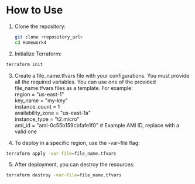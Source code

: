 # How to Use

1. Clone the repository:
   ```bash
   git clone <repository_url>
   cd Homework4

2. Initialize Terraform:
```bash
terraform init
```

3. Create a file_name.tfvars file with your configurations. You must provide all the required variables. You can use one of the provided file_name.tfvars files as a template. For example: <br />
region = "us-east-1" <br />
key_name = "my-key" <br />
instance_count = 1 <br />
availability_zone = "us-east-1a" <br />
instance_type = "t2.micro" <br />
ami_id = "ami-0c55b159cbfafe1f0" # Example AMI ID, replace with a valid one 

4. To deploy in a specific region, use the -var-file flag: 
```bash
terraform apply -var-file=file_name.tfvars
```

5. After deployment, you can destroy the resources:
```bash
terraform destroy -var-file=file_name.tfvars
```



